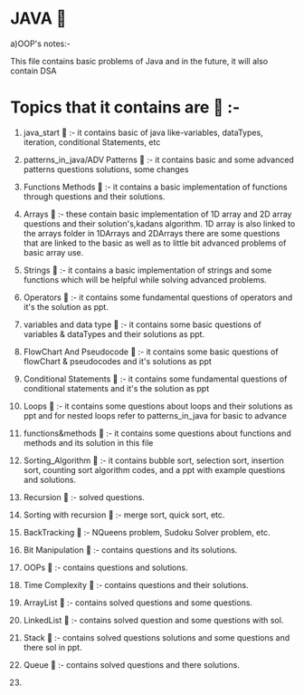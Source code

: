 # JAVA 🚱 

a)OOP's notes:- 

This file contains basic problems of Java and in the future, it will also contain DSA

# Topics that it contains are  📧  :-

1) java_start 🦖 :- it contains basic of java like-variables, dataTypes, iteration, conditional Statements, etc

2) patterns_in_java/ADV Patterns 🦖 :- it contains basic and some advanced patterns questions solutions, some changes

3) Functions Methods 🦖 :- it contains a basic implementation of functions through questions and their solutions.

4) Arrays 🦖 :- these contain basic implementation of 1D array and 2D array questions and their solution's,kadans algorithm. 1D array is also linked to the arrays folder in 1DArrays and 2DArrays there are some questions that are linked to the basic as well as to little bit advanced problems of basic array use.

5) Strings 🦖  :- it contains a basic implementation of strings and some functions which will be helpful while solving advanced problems.

6) Operators 🦖 :-  it contains some fundamental questions of operators and it's the solution as ppt.

7) variables and data type 🦖 :- it contains some basic questions of variables & dataTypes and their solutions as ppt.

8) FlowChart And Pseudocode  🦖 :- it contains some basic questions of flowChart & pseudocodes and it's solutions as ppt

9) Conditional Statements 🦖 :- it contains some fundamental questions of conditional statements and it's the solution as ppt

10) Loops 🦖 :-  it contains some questions about loops and their solutions as ppt   and for nested loops refer to patterns_in_java for basic to advance

11) functions&methods 🦖 :-  it contains some questions about functions and methods and its solution in this file

12) Sorting_Algorithm 🦖 :- it contains bubble sort, selection sort, insertion sort, counting sort algorithm codes, and a ppt with example questions and solutions.

13) Recursion 🦖 :- solved questions.

14) Sorting with recursion 🦖 :- merge sort, quick sort, etc.

15) BackTracking 🦖 :-  NQueens problem, Sudoku Solver problem, etc.

16) Bit Manipulation 🦖 :- contains questions and its solutions.

17) OOPs 🦖 :- contains questions and solutions.

18) Time Complexity 🦖 :- contains questions and their solutions.

19) ArrayList 🦖 :- contains solved questions and some questions.

20) LinkedList 🦖 :- contains solved question and some questions with sol.

21) Stack 🦖 :- contains solved questions solutions and some questions and there sol in ppt.

22) Queue 🦖 :- contains solved questions and there solutions.

23) 

